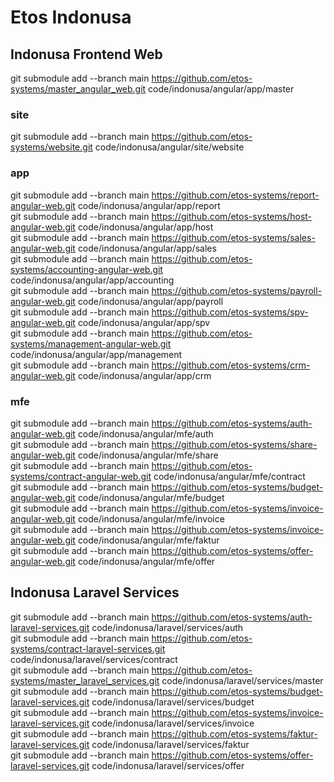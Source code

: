 # Etos Indonusa


## Indonusa Frontend Web
git submodule add --branch main  https://github.com/etos-systems/master_angular_web.git code/indonusa/angular/app/master <br />


### site
git submodule add --branch main  https://github.com/etos-systems/website.git code/indonusa/angular/site/website <br />

### app
git submodule add --branch main  https://github.com/etos-systems/report-angular-web.git code/indonusa/angular/app/report <br />
git submodule add --branch main  https://github.com/etos-systems/host-angular-web.git code/indonusa/angular/app/host <br />
git submodule add --branch main  https://github.com/etos-systems/sales-angular-web.git code/indonusa/angular/app/sales <br />
git submodule add --branch main  https://github.com/etos-systems/accounting-angular-web.git code/indonusa/angular/app/accounting <br />
git submodule add --branch main  https://github.com/etos-systems/payroll-angular-web.git code/indonusa/angular/app/payroll <br />
git submodule add --branch main  https://github.com/etos-systems/spv-angular-web.git code/indonusa/angular/app/spv <br />
git submodule add --branch main  https://github.com/etos-systems/management-angular-web.git code/indonusa/angular/app/management <br />
git submodule add --branch main  https://github.com/etos-systems/crm-angular-web.git code/indonusa/angular/app/crm <br />

### mfe

git submodule add --branch main  https://github.com/etos-systems/auth-angular-web.git code/indonusa/angular/mfe/auth <br />
git submodule add --branch main  https://github.com/etos-systems/share-angular-web.git code/indonusa/angular/mfe/share <br />
git submodule add --branch main  https://github.com/etos-systems/contract-angular-web.git code/indonusa/angular/mfe/contract <br />
git submodule add --branch main  https://github.com/etos-systems/budget-angular-web.git code/indonusa/angular/mfe/budget <br />
git submodule add --branch main  https://github.com/etos-systems/invoice-angular-web.git code/indonusa/angular/mfe/invoice <br />
git submodule add --branch main  https://github.com/etos-systems/invoice-angular-web.git code/indonusa/angular/mfe/faktur <br />
git submodule add --branch main  https://github.com/etos-systems/offer-angular-web.git code/indonusa/angular/mfe/offer <br />


## Indonusa Laravel Services
git submodule add --branch main  https://github.com/etos-systems/auth-laravel-services.git code/indonusa/laravel/services/auth <br />
git submodule add --branch main  https://github.com/etos-systems/contract-laravel-services.git code/indonusa/laravel/services/contract <br />
git submodule add --branch main  https://github.com/etos-systems/master_laravel_services.git code/indonusa/laravel/services/master <br />
git submodule add --branch main  https://github.com/etos-systems/budget-laravel-services.git code/indonusa/laravel/services/budget <br />
git submodule add --branch main  https://github.com/etos-systems/invoice-laravel-services.git code/indonusa/laravel/services/invoice <br />
git submodule add --branch main  https://github.com/etos-systems/faktur-laravel-services.git code/indonusa/laravel/services/faktur <br />
git submodule add --branch main  https://github.com/etos-systems/offer-laravel-services.git code/indonusa/laravel/services/offer <br />

